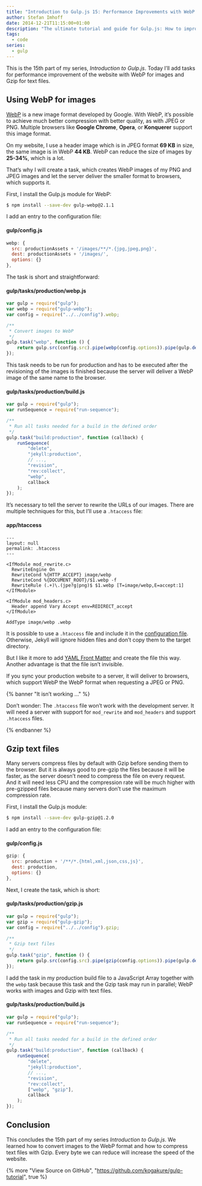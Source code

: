 ```yaml
---
title: "Introduction to Gulp.js 15: Performance Improvements with WebP and Gzip"
author: Stefan Imhoff
date: 2014-12-21T11:15:00+01:00
description: "The ultimate tutorial and guide for Gulp.js: How to improve the speed and performance of your website with WebP and Gzip."
tags:
  - code
series:
  - gulp
---
```


This is the 15th part of my series, _Introduction to Gulp.js_. Today I’ll add tasks for performance improvement of the website with WebP for images and Gzip for text files.

## Using WebP for images

[WebP](https://developers.google.com/speed/webp/) is a new image format developed by Google. With WebP, it’s possible to achieve much better compression with better quality, as with JPEG or PNG. Multiple browsers like **Google Chrome**, **Opera**, or **Konquerer** support this image format.

On my website, I use a header image which is in JPEG format **69 KB** in size, the same image is in WebP **44 KB**. WebP can reduce the size of images by **25-34%**, which is a lot.

That’s why I will create a task, which creates WebP images of my PNG and JPEG images and let the server deliver the smaller format to browsers, which supports it.

First, I install the Gulp.js module for WebP:

```bash
$ npm install --save-dev gulp-webp@2.1.1
```

I add an entry to the configuration file:

#### gulp/config.js

```javascript
webp: {
  src: productionAssets + '/images/**/*.{jpg,jpeg,png}',
  dest: productionAssets + '/images/',
  options: {}
},
```

The task is short and straightforward:

#### gulp/tasks/production/webp.js

```javascript
var gulp = require("gulp");
var webp = require("gulp-webp");
var config = require("../../config").webp;

/**
 * Convert images to WebP
 */
gulp.task("webp", function () {
	return gulp.src(config.src).pipe(webp(config.options)).pipe(gulp.dest(config.dest));
});
```

This task needs to be run for production and has to be executed after the revisioning of the images is finished because the server will deliver a WebP image of the same name to the browser.

#### gulp/tasks/production/build.js

```javascript
var gulp = require("gulp");
var runSequence = require("run-sequence");

/**
 * Run all tasks needed for a build in the defined order
 */
gulp.task("build:production", function (callback) {
	runSequence(
		"delete",
		"jekyll:production",
		// ...,
		"revision",
		"rev:collect",
		"webp",
		callback
	);
});
```

It’s necessary to tell the server to rewrite the URLs of our images. There are multiple techniques for this, but I’ll use a `.htaccess` file:

#### app/htaccess

```apacheconf
---
layout: null
permalink: .htaccess
---

<IfModule mod_rewrite.c>
  RewriteEngine On
  RewriteCond %{HTTP_ACCEPT} image/webp
  RewriteCond %{DOCUMENT_ROOT}/$1.webp -f
  RewriteRule (.+)\.(jpe?g|png)$ $1.webp [T=image/webp,E=accept:1]
</IfModule>

<IfModule mod_headers.c>
  Header append Vary Accept env=REDIRECT_accept
</IfModule>

AddType image/webp .webp
```

It is possible to use a `.htaccess` file and include it in the [configuration file](https://jekyllrb.com/docs/configuration/). Otherwise, Jekyll will ignore hidden files and don’t copy them to the target directory.

But I like it more to add [YAML Front Matter](https://jekyllrb.com/docs/frontmatter/) and create the file this way. Another advantage is that the file isn’t invisible.

If you sync your production website to a server, it will deliver to browsers, which support WebP the WebP format when requesting a JPEG or PNG.

{% banner "It isn’t working …" %}

Don’t wonder: The `.htaccess` file won’t work with the development server. It will need a server with support for `mod_rewrite` and `mod_headers` and support `.htaccess` files.

{% endbanner %}

## Gzip text files

Many servers compress files by default with Gzip before sending them to the browser. But it is always good to pre-gzip the files because it will be faster, as the server doesn’t need to compress the file on every request. And it will need less CPU and the compression rate will be much higher with pre-gzipped files because many servers don’t use the maximum compression rate.

First, I install the Gulp.js module:

```bash
$ npm install --save-dev gulp-gzip@1.2.0
```

I add an entry to the configuration file:

#### gulp/config.js

```javascript
gzip: {
  src: production + '/**/*.{html,xml,json,css,js}',
  dest: production,
  options: {}
},
```

Next, I create the task, which is short:

#### gulp/tasks/production/gzip.js

```javascript
var gulp = require("gulp");
var gzip = require("gulp-gzip");
var config = require("../../config").gzip;

/**
 * Gzip text files
 */
gulp.task("gzip", function () {
	return gulp.src(config.src).pipe(gzip(config.options)).pipe(gulp.dest(config.dest));
});
```

I add the task in my production build file to a JavaScript Array together with the `webp` task because this task and the Gzip task may run in parallel; WebP works with images and Gzip with text files.

#### gulp/tasks/production/build.js

```javascript
var gulp = require("gulp");
var runSequence = require("run-sequence");

/**
 * Run all tasks needed for a build in the defined order
 */
gulp.task("build:production", function (callback) {
	runSequence(
		"delete",
		"jekyll:production",
		// ...,
		"revision",
		"rev:collect",
		["webp", "gzip"],
		callback
	);
});
```

## Conclusion

This concludes the 15th part of my series _Introduction to Gulp.js_. We learned how to convert images to the WebP format and how to compress text files with Gzip. Every byte we can reduce will increase the speed of the website.

{% more "View Source on GitHub", "https://github.com/kogakure/gulp-tutorial", true %}